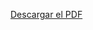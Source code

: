 [Descargar el PDF](https://github.com/manuela1116/Proyecto-Final-POO/blob/main/ProyectoFinalPOO-ParqueTematico.pdf)
